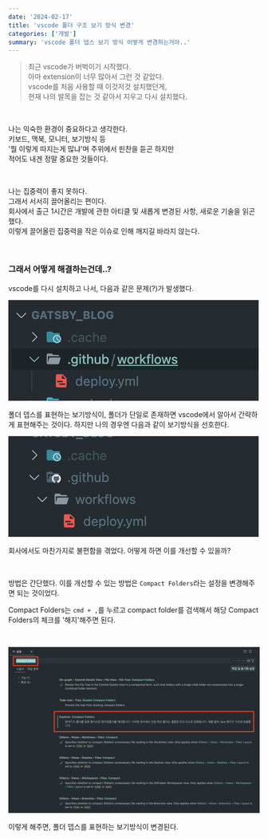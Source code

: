 ```yaml
---
date: '2024-02-17'
title: 'vscode 폴더 구조 보기 방식 변경'
categories: ['개발']
summary: 'vscode 폴더 뎁스 보기 방식 어떻게 변경하는거야..'
---
```


> 최근 vscode가 버벅이기 시작했다.  
> 아마 extension이 너무 많아서 그런 것 같았다.  
> vscode를 처음 사용할 때 이것저것 설치했던게,  
> 현재 나의 발목을 잡는 것 같아서 지우고 다시 설치했다.

<br/>

나는 익숙한 환경이 중요하다고 생각한다.  
키보드, 맥북, 모니터, 보기방식 등  
'뭘 이렇게 따지는게 많냐'며 주위에서 핀찬을 듣곤 하지만  
적어도 내겐 정말 중요한 것들이다.

<br/>

나는 집중력이 좋지 못하다.  
그래서 서서히 끌어올리는 편이다.  
회사에서 출근 1시간은 개발에 관한 아티클 및 새롭게 변경된 사항, 새로운 기술을 읽곤 했다.  
이렇게 끌어올린 집중력을 작은 이슈로 인해 깨지길 바라지 않는다.

<br/>

### 그래서 어떻게 해결하는건데..?

vscode를 다시 설치하고 나서, 다음과 같은 문제(?)가 발생했다.

![](./problem.png)

폴더 뎁스를 표현하는 보기방식이, 폴더가 단일로 존재하면 vscode에서 알아서 간략하게 표현해주는 것이다.
하지만 나의 경우엔 다음과 같이 보기방식을 선호한다.

![](./solve.png)

회사에서도 마찬가지로 불편함을 겪었다. 어떻게 하면 이를 개선할 수 있을까?

<br/>

방법은 간단했다. 이를 개선할 수 있는 방법은 `Compact Folders`라는 설정을 변경해주면 되는 것이었다.

Compact Folders는 `cmd + ,`를 누르고 compact folder를 검색해서 해당 Compact Folders의 체크를 '해지'해주면 된다.

<br/>

![](./compact-folder.png)

이렇게 해주면, 폴더 뎁스를 표현하는 보기방식이 변경된다.
